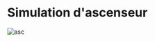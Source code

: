 # Simulation d'ascenseur

![asc](https://user-images.githubusercontent.com/43220602/105609525-3205da80-5daa-11eb-9e7a-5c685aa070ed.png)
